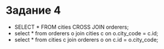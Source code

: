 # Задание 4

- SELECT * FROM cities CROSS JOIN orderers;
- select * from orderers o join cities c on o.city_code = c.id;
- select * from cities c join orderers o on c.id = o.city_code;